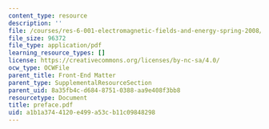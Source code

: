 ```yaml
---
content_type: resource
description: ''
file: /courses/res-6-001-electromagnetic-fields-and-energy-spring-2008/a1b1a3744120e499a53cb11c09848298_preface.pdf
file_size: 96372
file_type: application/pdf
learning_resource_types: []
license: https://creativecommons.org/licenses/by-nc-sa/4.0/
ocw_type: OCWFile
parent_title: Front-End Matter
parent_type: SupplementalResourceSection
parent_uid: 8a35fb4c-d684-8751-0388-aa9e408f3bb8
resourcetype: Document
title: preface.pdf
uid: a1b1a374-4120-e499-a53c-b11c09848298
---
```

